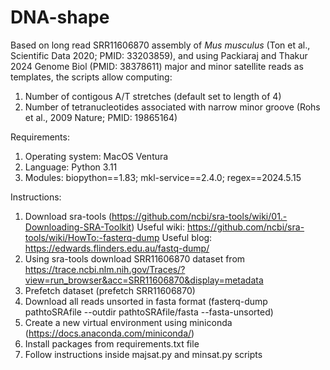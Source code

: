 # DNA-shape
Based on long read SRR11606870 assembly of _Mus musculus_ (Ton et al., Scientific Data 2020; PMID: 33203859), 
and using Packiaraj and Thakur 2024 Genome Biol (PMID: 38378611) major and minor satellite reads as templates, the scripts allow computing:
1. Number of contigous A/T stretches (default set to length of 4)
2. Number of tetranucleotides associated with narrow minor groove (Rohs et al., 2009 Nature; PMID: 19865164)

Requirements:
1. Operating system: MacOS Ventura
2. Language: Python 3.11
3. Modules: biopython==1.83; mkl-service==2.4.0; regex==2024.5.15

Instructions:
1. Download sra-tools (https://github.com/ncbi/sra-tools/wiki/01.-Downloading-SRA-Toolkit)
    Useful wiki: https://github.com/ncbi/sra-tools/wiki/HowTo:-fasterq-dump
    Useful blog: https://edwards.flinders.edu.au/fastq-dump/
2. Using sra-tools download SRR11606870 dataset from https://trace.ncbi.nlm.nih.gov/Traces/?view=run_browser&acc=SRR11606870&display=metadata
3. Prefetch dataset (prefetch SRR11606870)
4. Download all reads unsorted in fasta format (fasterq-dump pathtoSRAfile --outdir pathtoSRAfile/fasta --fasta-unsorted)
5. Create a new virtual environment using miniconda (https://docs.anaconda.com/miniconda/)
6. Install packages from requirements.txt file
7. Follow instructions inside majsat.py and minsat.py scripts



